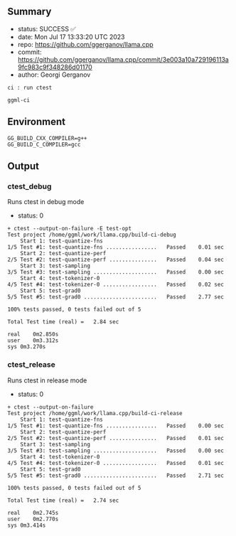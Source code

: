 ## Summary

- status: SUCCESS ✅
- date:   Mon Jul 17 13:33:20 UTC 2023
- repo:   https://github.com/ggerganov/llama.cpp
- commit: https://github.com/ggerganov/llama.cpp/commit/3e003a10a729196113a9fc983c9f348286d01170
- author: Georgi Gerganov
```
ci : run ctest

ggml-ci
```

## Environment

```
GG_BUILD_CXX_COMPILER=g++
GG_BUILD_C_COMPILER=gcc
```

## Output

### ctest_debug

Runs ctest in debug mode
- status: 0
```
+ ctest --output-on-failure -E test-opt
Test project /home/ggml/work/llama.cpp/build-ci-debug
    Start 1: test-quantize-fns
1/5 Test #1: test-quantize-fns ................   Passed    0.01 sec
    Start 2: test-quantize-perf
2/5 Test #2: test-quantize-perf ...............   Passed    0.04 sec
    Start 3: test-sampling
3/5 Test #3: test-sampling ....................   Passed    0.00 sec
    Start 4: test-tokenizer-0
4/5 Test #4: test-tokenizer-0 .................   Passed    0.02 sec
    Start 5: test-grad0
5/5 Test #5: test-grad0 .......................   Passed    2.77 sec

100% tests passed, 0 tests failed out of 5

Total Test time (real) =   2.84 sec

real	0m2.850s
user	0m3.312s
sys	0m3.270s
```

### ctest_release

Runs ctest in release mode
- status: 0
```
+ ctest --output-on-failure
Test project /home/ggml/work/llama.cpp/build-ci-release
    Start 1: test-quantize-fns
1/5 Test #1: test-quantize-fns ................   Passed    0.00 sec
    Start 2: test-quantize-perf
2/5 Test #2: test-quantize-perf ...............   Passed    0.01 sec
    Start 3: test-sampling
3/5 Test #3: test-sampling ....................   Passed    0.00 sec
    Start 4: test-tokenizer-0
4/5 Test #4: test-tokenizer-0 .................   Passed    0.01 sec
    Start 5: test-grad0
5/5 Test #5: test-grad0 .......................   Passed    2.71 sec

100% tests passed, 0 tests failed out of 5

Total Test time (real) =   2.74 sec

real	0m2.745s
user	0m2.770s
sys	0m3.414s
```
